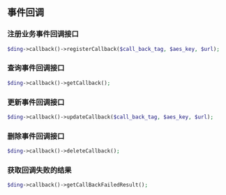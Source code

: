 ## 事件回调

### 注册业务事件回调接口
```php
$ding->callback()->registerCallback($call_back_tag, $aes_key, $url);
```

### 查询事件回调接口
```php
$ding->callback()->getCallback();
```

### 更新事件回调接口
```php
$ding->callback()->updateCallback($call_back_tag, $aes_key, $url);
```

### 删除事件回调接口
```php
$ding->callback()->deleteCallback();
```

### 获取回调失败的结果
```php
$ding->callback()->getCallBackFailedResult();
```
